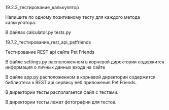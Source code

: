 19.2.3_тестирование_калькулятор

Напишите по одному позитивному тесту для каждого метода калькулятора.

В файлах calculator.py   tests.py


19.7.2_тестирование_rest_api_petfriends

Тестирование REST api сайта Pet Friends


В файле settings.py расположенном в корневой директории содержится информация о личных данных входа на сайте

В файле app.py расположенном в корневой директории содержится библиотека к REST api сервису веб приложения Pet Friends.

В директории тесты располагается файл с тестами.

В директории тесты лежат фотографии для тестов.

